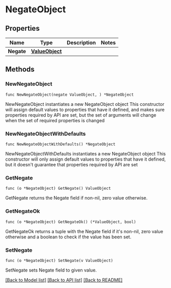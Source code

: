 # NegateObject

## Properties

Name | Type | Description | Notes
------------ | ------------- | ------------- | -------------
**Negate** | [**ValueObject**](ValueObject.md) |  | 

## Methods

### NewNegateObject

`func NewNegateObject(negate ValueObject, ) *NegateObject`

NewNegateObject instantiates a new NegateObject object
This constructor will assign default values to properties that have it defined,
and makes sure properties required by API are set, but the set of arguments
will change when the set of required properties is changed

### NewNegateObjectWithDefaults

`func NewNegateObjectWithDefaults() *NegateObject`

NewNegateObjectWithDefaults instantiates a new NegateObject object
This constructor will only assign default values to properties that have it defined,
but it doesn't guarantee that properties required by API are set

### GetNegate

`func (o *NegateObject) GetNegate() ValueObject`

GetNegate returns the Negate field if non-nil, zero value otherwise.

### GetNegateOk

`func (o *NegateObject) GetNegateOk() (*ValueObject, bool)`

GetNegateOk returns a tuple with the Negate field if it's non-nil, zero value otherwise
and a boolean to check if the value has been set.

### SetNegate

`func (o *NegateObject) SetNegate(v ValueObject)`

SetNegate sets Negate field to given value.



[[Back to Model list]](../README.md#documentation-for-models) [[Back to API list]](../README.md#documentation-for-api-endpoints) [[Back to README]](../README.md)


